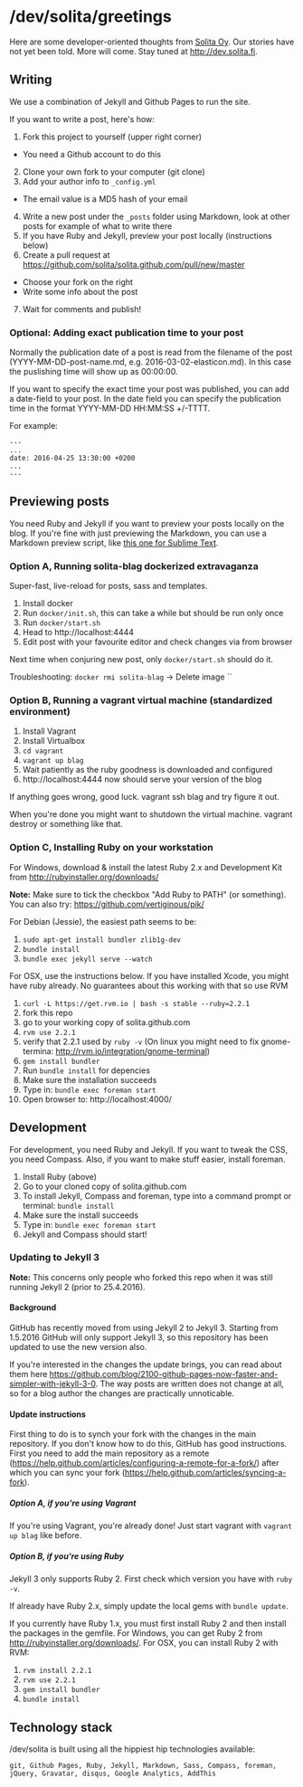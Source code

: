 # /dev/solita/greetings

Here are some developer-oriented thoughts from [Solita Oy](http://www.solita.fi/). Our stories have not yet been told. More will come. Stay tuned at <http://dev.solita.fi>.

## Writing

We use a combination of Jekyll and Github Pages to run the site.

If you want to write a post, here's how:

1. Fork this project to yourself (upper right corner)
  - You need a Github account to do this
2. Clone your own fork to your computer (git clone)
3. Add your author info to `_config.yml`
  - The email value is a MD5 hash of your email
4. Write a new post under the `_posts` folder using Markdown, look at other posts for example of what to write there
5. If you have Ruby and Jekyll, preview your post locally (instructions below)
6. Create a pull request at https://github.com/solita/solita.github.com/pull/new/master
  - Choose your fork on the right
  - Write some info about the post
7. Wait for comments and publish!

### Optional: Adding exact publication time to your post

Normally the publication date of a post is read from the filename of the post (YYYY-MM-DD-post-name.md, e.g. 2016-03-02-elasticon.md). In this case the puslishing time will show up as 00:00:00.

If you want to specify the exact time your post was published, you can add a date-field to your post. In the date field you can specify the publication time in the format YYYY-MM-DD HH:MM:SS +/-TTTT.

For example:
```
---
...
date: 2016-04-25 13:30:00 +0200
...
---
```

## Previewing posts

You need Ruby and Jekyll if you want to preview your posts locally on the blog. If you're fine with just previewing the Markdown, you can use a Markdown preview script, like [this one for Sublime Text](https://github.com/revolunet/sublimetext-markdown-preview).

### Option A, Running solita-blag dockerized extravaganza

Super-fast, live-reload for posts, sass and templates.

1. Install docker
2. Run `docker/init.sh`, this can take a while but should be run only once
3. Run `docker/start.sh`
4. Head to http://localhost:4444
5. Edit post with your favourite editor and check changes via from browser

Next time when conjuring new post, only `docker/start.sh` should do it.

Troubleshooting:
`docker rmi solita-blag` -> Delete image
``

### Option B, Running a vagrant virtual machine (standardized environment)

1. Install Vagrant
2. Install Virtualbox
3. `cd vagrant`
4. `vagrant up blag`
5. Wait patiently as the ruby goodness is downloaded and configured
6. http://localhost:4444 now should serve your version of the blog

If anything goes wrong, good luck. vagrant ssh blag and try figure it out.

When you're done you might want to shutdown the virtual machine. vagrant destroy or something like that.


### Option C, Installing Ruby on your workstation

For Windows, download & install the latest Ruby 2.x and Development
Kit from http://rubyinstaller.org/downloads/

**Note:** Make sure to tick the checkbox "Add Ruby to PATH" (or
something). You can also try: https://github.com/vertiginous/pik/

For Debian (Jessie), the easiest path seems to be:

1. ``sudo apt-get install bundler zlib1g-dev``
2. ``bundle install``
3. ``bundle exec jekyll serve --watch``

For OSX, use the instructions below. If you have installed Xcode, you
might have ruby already. No guarantees
about this working with that so use RVM

1. `curl -L https://get.rvm.io | bash -s stable --ruby=2.2.1`
2. fork this repo
3. go to your working copy of solita.github.com
4. `rvm use 2.2.1`
5. verify that 2.2.1 used by `ruby -v`
(On linux you might need to fix gnome-termina: http://rvm.io/integration/gnome-terminal)
6. `gem install bundler`
7. Run `bundle install` for depencies
8. Make sure the installation succeeds
9. Type in: `bundle exec foreman start`
10. Open browser to: http://localhost:4000/

## Development

For development, you need Ruby and Jekyll. If you want to tweak the CSS, you need Compass. Also, if you want to make stuff easier, install foreman.

1. Install Ruby (above)
2. Go to your cloned copy of solita.github.com
3. To install Jekyll, Compass and foreman, type into a command prompt or terminal: `bundle install`
4. Make sure the install succeeds
5. Type in: `bundle exec foreman start`
6. Jekyll and Compass should start!

### Updating to Jekyll 3

**Note:** This concerns only people who forked this repo when it was still running Jekyll 2 (prior to 25.4.2016).

#### Background

GitHub has recently moved from using Jekyll 2 to Jekyll 3. Starting from 1.5.2016 GitHub will only support Jekyll 3, so this repository has been updated to use the new version also.

If you're interested in the changes the update brings, you can read about them here https://github.com/blog/2100-github-pages-now-faster-and-simpler-with-jekyll-3-0. The way posts are written does not change at all, so for a blog author the changes are practically unnoticable.

#### Update instructions

First thing to do is to synch your fork with the changes in the main repository. If you don't know how to do this, GitHub has good instructions. First you need to add the main repository as a remote (https://help.github.com/articles/configuring-a-remote-for-a-fork/) after which you can sync your fork (https://help.github.com/articles/syncing-a-fork).

##### Option A, if you're using Vagrant

If you're using Vagrant, you're already done! Just start vagrant with ``vagrant up blag`` like before.

##### Option B, if you're using Ruby

Jekyll 3 only supports Ruby 2. First check which version you have with ``ruby -v``.

If already have Ruby 2.x, simply update the local gems with ``bundle update``.

If you currently have Ruby 1.x, you must first install Ruby 2 and then install the packages in the gemfile. For Windows, you can get Ruby 2 from http://rubyinstaller.org/downloads/. For OSX, you can install Ruby 2 with RVM:

1. `rvm install 2.2.1`
2. `rvm use 2.2.1`
3. `gem install bundler`
4. `bundle install`

## Technology stack

/dev/solita is built using all the hippiest hip technologies available:

    git, Github Pages, Ruby, Jekyll, Markdown, Sass, Compass, foreman, jQuery, Gravatar, disqus, Google Analytics, AddThis
